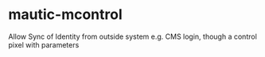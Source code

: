 # mautic-mcontrol
Allow Sync of Identity from outside system e.g. CMS login, though a control pixel with parameters
